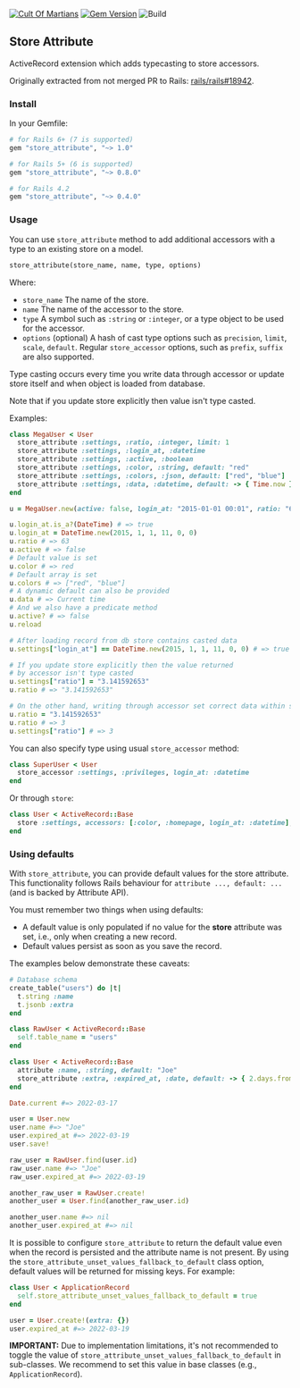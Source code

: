 [![Cult Of Martians](http://cultofmartians.com/assets/badges/badge.svg)](https://cultofmartians.com/tasks/store-attribute-defaults.html#task)
[![Gem Version](https://badge.fury.io/rb/store_attribute.svg)](https://rubygems.org/gems/store_attribute)
![Build](https://github.com/palkan/store_attribute/workflows/Build/badge.svg)

## Store Attribute

ActiveRecord extension which adds typecasting to store accessors.

Originally extracted from not merged PR to Rails: [rails/rails#18942](https://github.com/rails/rails/pull/18942).

### Install

In your Gemfile:

```ruby
# for Rails 6+ (7 is supported)
gem "store_attribute", "~> 1.0"

# for Rails 5+ (6 is supported)
gem "store_attribute", "~> 0.8.0"

# for Rails 4.2
gem "store_attribute", "~> 0.4.0"
```

### Usage

You can use `store_attribute` method to add additional accessors with a type to an existing store on a model.

```ruby
store_attribute(store_name, name, type, options)
```

Where:

- `store_name` The name of the store.
- `name` The name of the accessor to the store.
- `type` A symbol such as `:string` or `:integer`, or a type object to be used for the accessor.
- `options` (optional) A hash of cast type options such as `precision`, `limit`, `scale`, `default`. Regular `store_accessor` options, such as `prefix`, `suffix` are also supported.

Type casting occurs every time you write data through accessor or update store itself
and when object is loaded from database.

Note that if you update store explicitly then value isn't  type casted.

Examples:

```ruby
class MegaUser < User
  store_attribute :settings, :ratio, :integer, limit: 1
  store_attribute :settings, :login_at, :datetime
  store_attribute :settings, :active, :boolean
  store_attribute :settings, :color, :string, default: "red"
  store_attribute :settings, :colors, :json, default: ["red", "blue"]
  store_attribute :settings, :data, :datetime, default: -> { Time.now }
end

u = MegaUser.new(active: false, login_at: "2015-01-01 00:01", ratio: "63.4608")

u.login_at.is_a?(DateTime) # => true
u.login_at = DateTime.new(2015, 1, 1, 11, 0, 0)
u.ratio # => 63
u.active # => false
# Default value is set
u.color # => red
# Default array is set
u.colors # => ["red", "blue"]
# A dynamic default can also be provided
u.data # => Current time
# And we also have a predicate method
u.active? # => false
u.reload

# After loading record from db store contains casted data
u.settings["login_at"] == DateTime.new(2015, 1, 1, 11, 0, 0) # => true

# If you update store explicitly then the value returned
# by accessor isn't type casted
u.settings["ratio"] = "3.141592653"
u.ratio # => "3.141592653"

# On the other hand, writing through accessor set correct data within store
u.ratio = "3.141592653"
u.ratio # => 3
u.settings["ratio"] # => 3
```

You can also specify type using usual `store_accessor` method:

```ruby
class SuperUser < User
  store_accessor :settings, :privileges, login_at: :datetime
end
```

Or through `store`:

```ruby
class User < ActiveRecord::Base
  store :settings, accessors: [:color, :homepage, login_at: :datetime], coder: JSON
end
```

### Using defaults

With `store_attribute`, you can provide default values for the store attribute. This functionality follows Rails behaviour for `attribute ..., default: ...` (and is backed by Attribute API).

You must remember two things when using defaults:

- A default value is only populated if no value for the **store** attribute was set, i.e., only when creating a new record.
- Default values persist as soon as you save the record.

The examples below demonstrate these caveats:

```ruby
# Database schema
create_table("users") do |t|
  t.string :name
  t.jsonb :extra
end

class RawUser < ActiveRecord::Base
  self.table_name = "users"
end

class User < ActiveRecord::Base
  attribute :name, :string, default: "Joe"
  store_attribute :extra, :expired_at, :date, default: -> { 2.days.from_now }
end

Date.current #=> 2022-03-17

user = User.new
user.name #=> "Joe"
user.expired_at #=> 2022-03-19
user.save!

raw_user = RawUser.find(user.id)
raw_user.name #=> "Joe"
raw_user.expired_at #=> 2022-03-19

another_raw_user = RawUser.create!
another_user = User.find(another_raw_user.id)

another_user.name #=> nil
another_user.expired_at #=> nil
```

It is possible to configure `store_attribute` to return the default value even when the record is persisted and the attribute name is not present. By using the `store_attribute_unset_values_fallback_to_default` class option, default values will be returned for missing keys. For example:

```ruby
class User < ApplicationRecord
  self.store_attribute_unset_values_fallback_to_default = true
end

user = User.create!(extra: {})
user.expired_at #=> 2022-03-19
```

**IMPORTANT:** Due to implementation limitations, it's not recommended to toggle the value of `store_attribute_unset_values_fallback_to_default` in sub-classes. We recommend to set this value in base classes (e.g., `ApplicationRecord`).
